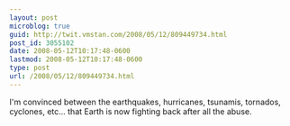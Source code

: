```yaml
---
layout: post
microblog: true
guid: http://twit.vmstan.com/2008/05/12/809449734.html
post_id: 3055102
date: 2008-05-12T10:17:48-0600
lastmod: 2008-05-12T10:17:48-0600
type: post
url: /2008/05/12/809449734.html
---
```

I'm convinced between the earthquakes, hurricanes, tsunamis, tornados, cyclones, etc... that Earth is now fighting back after all the abuse.
